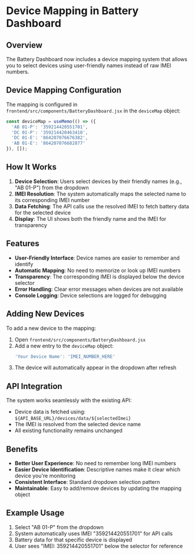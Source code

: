 # Device Mapping in Battery Dashboard

## Overview

The Battery Dashboard now includes a device mapping system that allows you to select devices using user-friendly names instead of raw IMEI numbers.

## Device Mapping Configuration

The mapping is configured in `frontend/src/components/BatteryDashboard.jsx` in the `deviceMap` object:

```javascript
const deviceMap = useMemo(() => ({
  'AB 01-P': '359214420551701',
  'DC 01-P': '359214420463410', 
  'DC 01-E': '864207076676382',
  'AB 01-E': '864207076682877'
}), []);
```

## How It Works

1. **Device Selection**: Users select devices by their friendly names (e.g., "AB 01-P") from the dropdown
2. **IMEI Resolution**: The system automatically maps the selected name to its corresponding IMEI number
3. **Data Fetching**: The API calls use the resolved IMEI to fetch battery data for the selected device
4. **Display**: The UI shows both the friendly name and the IMEI for transparency

## Features

- **User-Friendly Interface**: Device names are easier to remember and identify
- **Automatic Mapping**: No need to memorize or look up IMEI numbers
- **Transparency**: The corresponding IMEI is displayed below the device selector
- **Error Handling**: Clear error messages when devices are not available
- **Console Logging**: Device selections are logged for debugging

## Adding New Devices

To add a new device to the mapping:

1. Open `frontend/src/components/BatteryDashboard.jsx`
2. Add a new entry to the `deviceMap` object:
   ```javascript
   'Your Device Name': 'IMEI_NUMBER_HERE'
   ```
3. The device will automatically appear in the dropdown after refresh

## API Integration

The system works seamlessly with the existing API:
- Device data is fetched using: `${API_BASE_URL}/devices/data/${selectedImei}`
- The IMEI is resolved from the selected device name
- All existing functionality remains unchanged

## Benefits

- **Better User Experience**: No need to remember long IMEI numbers
- **Easier Device Identification**: Descriptive names make it clear which device you're monitoring
- **Consistent Interface**: Standard dropdown selection pattern
- **Maintainable**: Easy to add/remove devices by updating the mapping object

## Example Usage

1. Select "AB 01-P" from the dropdown
2. System automatically uses IMEI "359214420551701" for API calls
3. Battery data for that specific device is displayed
4. User sees "IMEI: 359214420551701" below the selector for reference 